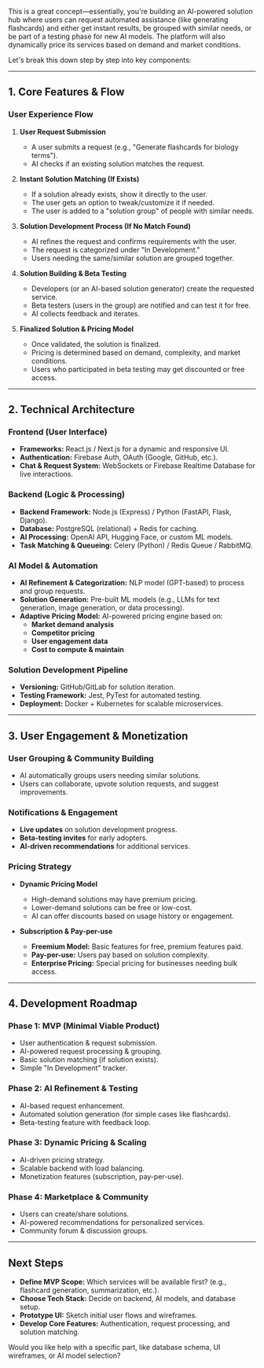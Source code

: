 This is a great concept—essentially, you're building an AI-powered solution hub where users can request automated assistance (like generating flashcards) and either get instant results, be grouped with similar needs, or be part of a testing phase for new AI models. The platform will also dynamically price its services based on demand and market conditions. 

Let's break this down step by step into key components:

---

## **1. Core Features & Flow**
### **User Experience Flow**
1. **User Request Submission**  
   - A user submits a request (e.g., "Generate flashcards for biology terms").
   - AI checks if an existing solution matches the request.
   
2. **Instant Solution Matching (If Exists)**  
   - If a solution already exists, show it directly to the user.
   - The user gets an option to tweak/customize it if needed.
   - The user is added to a "solution group" of people with similar needs.

3. **Solution Development Process (If No Match Found)**
   - AI refines the request and confirms requirements with the user.
   - The request is categorized under "In Development."
   - Users needing the same/similar solution are grouped together.

4. **Solution Building & Beta Testing**
   - Developers (or an AI-based solution generator) create the requested service.
   - Beta testers (users in the group) are notified and can test it for free.
   - AI collects feedback and iterates.

5. **Finalized Solution & Pricing Model**
   - Once validated, the solution is finalized.
   - Pricing is determined based on demand, complexity, and market conditions.
   - Users who participated in beta testing may get discounted or free access.

---

## **2. Technical Architecture**
### **Frontend (User Interface)**
- **Frameworks:** React.js / Next.js for a dynamic and responsive UI.
- **Authentication:** Firebase Auth, OAuth (Google, GitHub, etc.).
- **Chat & Request System:** WebSockets or Firebase Realtime Database for live interactions.

### **Backend (Logic & Processing)**
- **Backend Framework:** Node.js (Express) / Python (FastAPI, Flask, Django).
- **Database:** PostgreSQL (relational) + Redis for caching.
- **AI Processing:** OpenAI API, Hugging Face, or custom ML models.
- **Task Matching & Queueing:** Celery (Python) / Redis Queue / RabbitMQ.

### **AI Model & Automation**
- **AI Refinement & Categorization:** NLP model (GPT-based) to process and group requests.
- **Solution Generation:** Pre-built ML models (e.g., LLMs for text generation, image generation, or data processing).
- **Adaptive Pricing Model:** AI-powered pricing engine based on:
  - **Market demand analysis**
  - **Competitor pricing**
  - **User engagement data**
  - **Cost to compute & maintain**

### **Solution Development Pipeline**
- **Versioning:** GitHub/GitLab for solution iteration.
- **Testing Framework:** Jest, PyTest for automated testing.
- **Deployment:** Docker + Kubernetes for scalable microservices.

---

## **3. User Engagement & Monetization**
### **User Grouping & Community Building**
- AI automatically groups users needing similar solutions.
- Users can collaborate, upvote solution requests, and suggest improvements.

### **Notifications & Engagement**
- **Live updates** on solution development progress.
- **Beta-testing invites** for early adopters.
- **AI-driven recommendations** for additional services.

### **Pricing Strategy**
- **Dynamic Pricing Model**  
  - High-demand solutions may have premium pricing.  
  - Lower-demand solutions can be free or low-cost.  
  - AI can offer discounts based on usage history or engagement.

- **Subscription & Pay-per-use**  
  - **Freemium Model:** Basic features for free, premium features paid.  
  - **Pay-per-use:** Users pay based on solution complexity.  
  - **Enterprise Pricing:** Special pricing for businesses needing bulk access.

---

## **4. Development Roadmap**
### **Phase 1: MVP (Minimal Viable Product)**
- User authentication & request submission.
- AI-powered request processing & grouping.
- Basic solution matching (if solution exists).
- Simple "In Development" tracker.

### **Phase 2: AI Refinement & Testing**
- AI-based request enhancement.
- Automated solution generation (for simple cases like flashcards).
- Beta-testing feature with feedback loop.

### **Phase 3: Dynamic Pricing & Scaling**
- AI-driven pricing strategy.
- Scalable backend with load balancing.
- Monetization features (subscription, pay-per-use).

### **Phase 4: Marketplace & Community**
- Users can create/share solutions.
- AI-powered recommendations for personalized services.
- Community forum & discussion groups.

---

## **Next Steps**
- **Define MVP Scope:** Which services will be available first? (e.g., flashcard generation, summarization, etc.).
- **Choose Tech Stack:** Decide on backend, AI models, and database setup.
- **Prototype UI:** Sketch initial user flows and wireframes.
- **Develop Core Features:** Authentication, request processing, and solution matching.

Would you like help with a specific part, like database schema, UI wireframes, or AI model selection?
